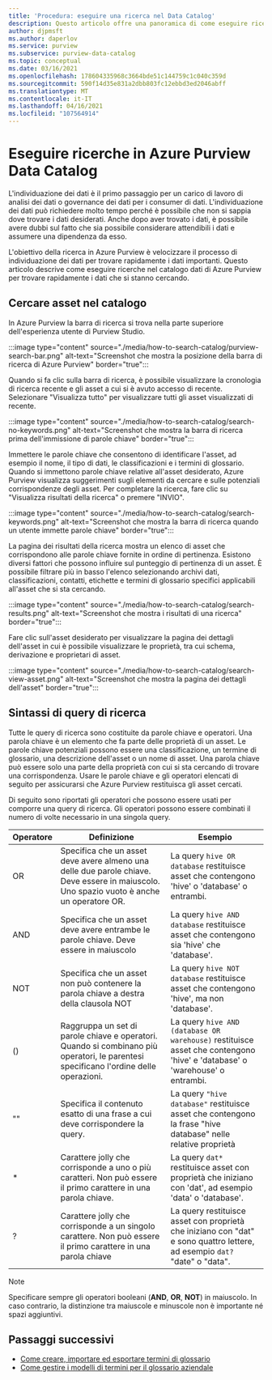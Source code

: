 ```yaml
---
title: 'Procedura: eseguire una ricerca nel Data Catalog'
description: Questo articolo offre una panoramica di come eseguire ricerche in un catalogo dati.
author: djpmsft
ms.author: daperlov
ms.service: purview
ms.subservice: purview-data-catalog
ms.topic: conceptual
ms.date: 03/16/2021
ms.openlocfilehash: 178604335968c3664bde51c144759c1c040c359d
ms.sourcegitcommit: 590f14d35e831a2dbb803fc12ebbd3ed2046abff
ms.translationtype: MT
ms.contentlocale: it-IT
ms.lasthandoff: 04/16/2021
ms.locfileid: "107564914"
---
```

# <a name="search-the-azure-purview-data-catalog"></a>Eseguire ricerche in Azure Purview Data Catalog

L'individuazione dei dati è il primo passaggio per un carico di lavoro di analisi dei dati o governance dei dati per i consumer di dati. L'individuazione dei dati può richiedere molto tempo perché è possibile che non si sappia dove trovare i dati desiderati. Anche dopo aver trovato i dati, è possibile avere dubbi sul fatto che sia possibile considerare attendibili i dati e assumere una dipendenza da esso.

L'obiettivo della ricerca in Azure Purview è velocizzare il processo di individuazione dei dati per trovare rapidamente i dati importanti. Questo articolo descrive come eseguire ricerche nel catalogo dati di Azure Purview per trovare rapidamente i dati che si stanno cercando.

## <a name="search-the-catalog-for-assets"></a>Cercare asset nel catalogo

In Azure Purview la barra di ricerca si trova nella parte superiore dell'esperienza utente di Purview Studio.

:::image type="content" source="./media/how-to-search-catalog/purview-search-bar.png" alt-text="Screenshot che mostra la posizione della barra di ricerca di Azure Purview" border="true":::

Quando si fa clic sulla barra di ricerca, è possibile visualizzare la cronologia di ricerca recente e gli asset a cui si è avuto accesso di recente. Selezionare "Visualizza tutto" per visualizzare tutti gli asset visualizzati di recente.

:::image type="content" source="./media/how-to-search-catalog/search-no-keywords.png" alt-text="Screenshot che mostra la barra di ricerca prima dell'immissione di parole chiave" border="true":::

Immettere le parole chiave che consentono di identificare l'asset, ad esempio il nome, il tipo di dati, le classificazioni e i termini di glossario. Quando si immettono parole chiave relative all'asset desiderato, Azure Purview visualizza suggerimenti sugli elementi da cercare e sulle potenziali corrispondenze degli asset. Per completare la ricerca, fare clic su "Visualizza risultati della ricerca" o premere "INVIO".

:::image type="content" source="./media/how-to-search-catalog/search-keywords.png" alt-text="Screenshot che mostra la barra di ricerca quando un utente immette parole chiave" border="true":::

La pagina dei risultati della ricerca mostra un elenco di asset che corrispondono alle parole chiave fornite in ordine di pertinenza. Esistono diversi fattori che possono influire sul punteggio di pertinenza di un asset. È possibile filtrare più in basso l'elenco selezionando archivi dati, classificazioni, contatti, etichette e termini di glossario specifici applicabili all'asset che si sta cercando.

:::image type="content" source="./media/how-to-search-catalog/search-results.png" alt-text="Screenshot che mostra i risultati di una ricerca" border="true":::

 Fare clic sull'asset desiderato per visualizzare la pagina dei dettagli dell'asset in cui è possibile visualizzare le proprietà, tra cui schema, derivazione e proprietari di asset.

:::image type="content" source="./media/how-to-search-catalog/search-view-asset.png" alt-text="Screenshot che mostra la pagina dei dettagli dell'asset" border="true":::

## <a name="search-query-syntax"></a>Sintassi di query di ricerca

Tutte le query di ricerca sono costituite da parole chiave e operatori. Una parola chiave è un elemento che fa parte delle proprietà di un asset. Le parole chiave potenziali possono essere una classificazione, un termine di glossario, una descrizione dell'asset o un nome di asset. Una parola chiave può essere solo una parte della proprietà con cui si sta cercando di trovare una corrispondenza. Usare le parole chiave e gli operatori elencati di seguito per assicurarsi che Azure Purview restituisca gli asset cercati. 

Di seguito sono riportati gli operatori che possono essere usati per comporre una query di ricerca. Gli operatori possono essere combinati il numero di volte necessario in una singola query.

| Operatore | Definizione | Esempio |
| -------- | ---------- | ------- |
| OR | Specifica che un asset deve avere almeno una delle due parole chiave. Deve essere in maiuscolo. Uno spazio vuoto è anche un operatore OR.  | La query `hive OR database` restituisce asset che contengono 'hive' o 'database' o entrambi. |
| AND | Specifica che un asset deve avere entrambe le parole chiave. Deve essere in maiuscolo | La query `hive AND database` restituisce asset che contengono sia 'hive' che 'database'. |
| NOT | Specifica che un asset non può contenere la parola chiave a destra della clausola NOT | La query `hive NOT database` restituisce asset che contengono 'hive', ma non 'database'. |
| () | Raggruppa un set di parole chiave e operatori. Quando si combinano più operatori, le parentesi specificano l'ordine delle operazioni. | La query `hive AND (database OR warehouse)` restituisce asset che contengono 'hive' e 'database' o 'warehouse' o entrambi. |
| "" | Specifica il contenuto esatto di una frase a cui deve corrispondere la query. | La query `"hive database"` restituisce asset che contengono la frase "hive database" nelle relative proprietà |
| * | Carattere jolly che corrisponde a uno o più caratteri. Non può essere il primo carattere in una parola chiave. | La query `dat*` restituisce asset con proprietà che iniziano con 'dat', ad esempio 'data' o 'database'. |
| ? | Carattere jolly che corrisponde a un singolo carattere. Non può essere il primo carattere in una parola chiave | La query restituisce asset con proprietà che iniziano con "dat" e sono quattro lettere, ad esempio `dat?` "date" o "data". |

> [!Note]
> Specificare sempre gli operatori booleani (**AND**, **OR**, **NOT**) in maiuscolo. In caso contrario, la distinzione tra maiuscole e minuscole non è importante né spazi aggiuntivi.

## <a name="next-steps"></a>Passaggi successivi

- [Come creare, importare ed esportare termini di glossario](how-to-create-import-export-glossary.md)
- [Come gestire i modelli di termini per il glossario aziendale](how-to-manage-term-templates.md)
